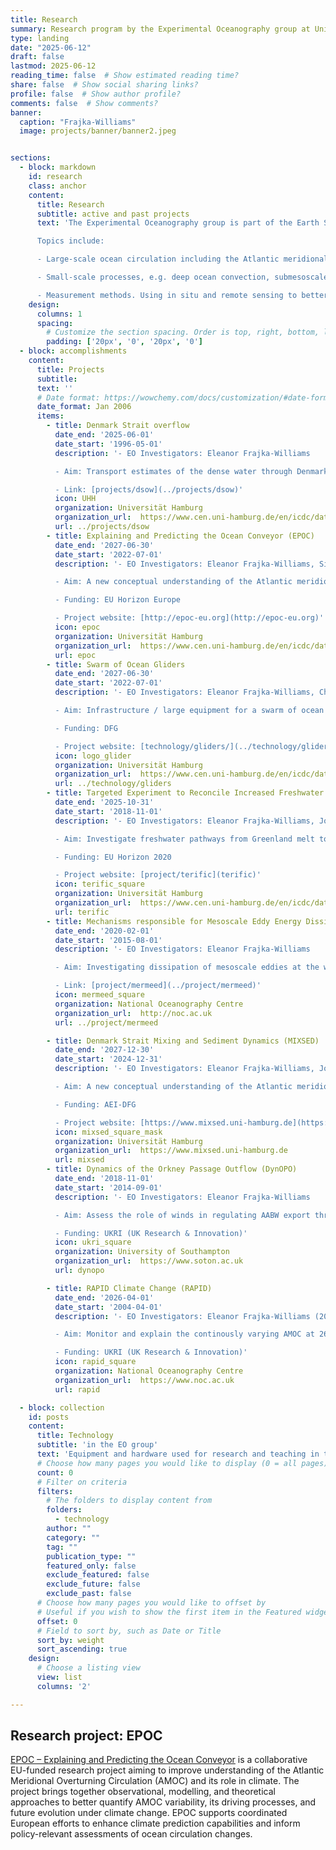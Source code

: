```yaml
---
title: Research
summary: Research program by the Experimental Oceanography group at Universität Hamburg.
type: landing
date: "2025-06-12"
draft: false
lastmod: 2025-06-12
reading_time: false  # Show estimated reading time?
share: false  # Show social sharing links?
profile: false  # Show author profile?
comments: false  # Show comments?
banner:
  caption: "Frajka-Williams"
  image: projects/banner/banner2.jpeg


sections:
  - block: markdown
    id: research
    class: anchor
    content:
      title: Research
      subtitle: active and past projects
      text: 'The Experimental Oceanography group is part of the Earth System Sciences department at the Universität Hamburg. We  aim to advance our understanding of ocean dynamics and circulation in a changing climate. We are a seagoing group, specialising in physical oceanographic measurements and using approaches that leverage traditional observations with new platforms and satellite data.

      Topics include:

      - Large-scale ocean circulation including the Atlantic meridional overturning circulation and gyre circulations.

      - Small-scale processes, e.g. deep ocean convection, submesoscale mixing, and turbulent dissipation.

      - Measurement methods. Using in situ and remote sensing to better observe the ocean.'
    design:
      columns: 1
      spacing:
        # Customize the section spacing. Order is top, right, bottom, left.
        padding: ['20px', '0', '20px', '0']
  - block: accomplishments
    content:
      title: Projects
      subtitle: 
      text: ''
      # Date format: https://wowchemy.com/docs/customization/#date-format
      date_format: Jan 2006
      items:
        - title: Denmark Strait overflow
          date_end: '2025-06-01'
          date_start: '1996-05-01'
          description: '- EO Investigators: Eleanor Frajka-Williams

          - Aim: Transport estimates of the dense water through Denmark Strait.

          - Link: [projects/dsow](../projects/dsow)'
          icon: UHH
          organization: Universität Hamburg
          organization_url:  https://www.cen.uni-hamburg.de/en/icdc/data/ocean/denmark-strait-overflow.html
          url: ../projects/dsow
        - title: Explaining and Predicting the Ocean Conveyor (EPOC)
          date_end: '2027-06-30'
          date_start: '2022-07-01'
          description: '- EO Investigators: Eleanor Frajka-Williams, Simon Wett

          - Aim: A new conceptual understanding of the Atlantic meridional overturning circulation.

          - Funding: EU Horizon Europe

          - Project website: [http://epoc-eu.org](http://epoc-eu.org)'
          icon: epoc
          organization: Universität Hamburg
          organization_url:  https://www.cen.uni-hamburg.de/en/icdc/data/ocean/denmark-strait-overflow.html
          url: epoc
        - title: Swarm of Ocean Gliders
          date_end: '2027-06-30'
          date_start: '2022-07-01'
          description: '- EO Investigators: Eleanor Frajka-Williams, Chiara Monforte

          - Aim: Infrastructure / large equipment for a swarm of ocean gliders.

          - Funding: DFG

          - Project website: [technology/gliders/](../technology/gliders/)'
          icon: logo_glider
          organization: Universität Hamburg
          organization_url:  https://www.cen.uni-hamburg.de/en/icdc/data/ocean/denmark-strait-overflow.html
          url: ../technology/gliders
        - title: Targeted Experiment to Reconcile Increased Freshwater with Increased Convection (TERIFIC)
          date_end: '2025-10-31'
          date_start: '2018-11-01'
          description: '- EO Investigators: Eleanor Frajka-Williams, Joel Bracamontes Ramirez, Elodie Duyck

          - Aim: Investigate freshwater pathways from Greenland melt to the subpolar gyre, and dynamics within convecting regions of the Labrador Sea.

          - Funding: EU Horizon 2020

          - Project website: [project/terific](terific)'
          icon: terific_square
          organization: Universität Hamburg
          organization_url:  https://www.cen.uni-hamburg.de/en/icdc/data/ocean/denmark-strait-overflow.html
          url: terific
        - title: Mechanisms responsible for Mesoscale Eddy Energy Dissipation (MerMEED)
          date_end: '2020-02-01'
          date_start: '2015-08-01'
          description: '- EO Investigators: Eleanor Frajka-Williams

          - Aim: Investigating dissipation of mesoscale eddies at the western boundary of the Atlantic

          - Link: [project/mermeed](../project/mermeed)'
          icon: mermeed_square
          organization: National Oceanography Centre
          organization_url:  http://noc.ac.uk
          url: ../project/mermeed

        - title: Denmark Strait Mixing and Sediment Dynamics (MIXSED)
          date_end: '2027-12-30'
          date_start: '2024-12-31'
          description: '- EO Investigators: Eleanor Frajka-Williams, Joel Bracamontes Ramierez

          - Aim: A new conceptual understanding of the Atlantic meridional overturning circulation.

          - Funding: AEI-DFG

          - Project website: [https://www.mixsed.uni-hamburg.de](https://www.mixsed.uni-hamburg.de)'
          icon: mixsed_square_mask
          organization: Universität Hamburg
          organization_url:  https://www.mixsed.uni-hamburg.de
          url: mixsed
        - title: Dynamics of the Orkney Passage Outflow (DynOPO)
          date_end: '2018-11-01'
          date_start: '2014-09-01'
          description: '- EO Investigators: Eleanor Frajka-Williams

          - Aim: Assess the role of winds in regulating AABW export through Orkney Passage

          - Funding: UKRI (UK Research & Innovation)'
          icon: ukri_square
          organization: University of Southampton
          organization_url:  https://www.soton.ac.uk
          url: dynopo

        - title: RAPID Climate Change (RAPID)
          date_end: '2026-04-01'
          date_start: '2004-04-01'
          description: '- EO Investigators: Eleanor Frajka-Williams (2009 - 2012, 2018 - 2022)

          - Aim: Monitor and explain the continously varying AMOC at 26°N

          - Funding: UKRI (UK Research & Innovation)'
          icon: rapid_square
          organization: National Oceanography Centre
          organization_url:  https://www.noc.ac.uk
          url: rapid

  - block: collection
    id: posts
    content:
      title: Technology
      subtitle: 'in the EO group'
      text: 'Equipment and hardware used for research and teaching in the EU group. <hr>'
      # Choose how many pages you would like to display (0 = all pages)
      count: 0
      # Filter on criteria
      filters:
        # The folders to display content from
        folders:
          - technology
        author: ""
        category: ""
        tag: ""
        publication_type: ""
        featured_only: false
        exclude_featured: false
        exclude_future: false
        exclude_past: false
      # Choose how many pages you would like to offset by
      # Useful if you wish to show the first item in the Featured widget
      offset: 0
      # Field to sort by, such as Date or Title
      sort_by: weight
      sort_ascending: true
    design:
      # Choose a listing view
      view: list
      columns: '2'

---
```


## Research project: EPOC

[EPOC – Explaining and Predicting the Ocean Conveyor](http://epoc-eu.org) is a collaborative EU-funded research project aiming to improve understanding of the Atlantic Meridional Overturning Circulation (AMOC) and its role in climate. The project brings together observational, modelling, and theoretical approaches to better quantify AMOC variability, its driving processes, and future evolution under climate change. EPOC supports coordinated European efforts to enhance climate prediction capabilities and inform policy-relevant assessments of ocean circulation changes.

